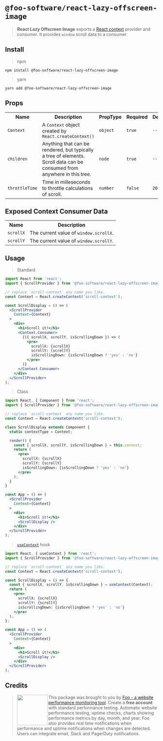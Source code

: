 # `@foo-software/react-lazy-offscreen-image`

> **React Lazy Offscreen Image** exports a [React context](https://reactjs.org/docs/context.html) provider and consumer. It provides `window` scroll data to a consumer.

## Install

> npm

```
npm install @foo-software/react-lazy-offscreen-image
```

> yarn

```
yarn add @foo-software/react-lazy-offscreen-image
```

## Props

<table>
  <tr>
    <th>Name</th>
    <th>Description</th>
    <th>PropType</th>
    <th>Required</th>
    <th>Default</th>
  </tr>
  <tr>
    <td><code>Context</code></td>
    <td>A <code>Context</code> object created by <code>React.createContext()</code></td>
    <td><code>object</code></td>
    <td><code>true</code></td>
    <td><code>--</code></td>
  </tr>
  <tr>
    <td><code>children</code></td>
    <td>Anything that can be rendered, but typically a tree of elements. Scroll data can be consumed from anywhere in this tree.</td>
    <td><code>node</code></td>
    <td><code>true</code></td>
    <td><code>--</code></td>
  </tr>
  <tr>
    <td><code>throttleTime</code></td>
    <td>Time in milleseconds to throttle calculations of scroll.</td>
    <td><code>number</code></td>
    <td><code>false</code></td>
    <td><code>200</code></td>
  </tr>
</table>

## Exposed Context Consumer Data

<table>
  <tr>
    <th>Name</th>
    <th>Description</th>
  </tr>
  <tr>
    <td><code>scrollX</code></td>
    <td>The current value of <code>window.scrollX</code>.</td>
  </tr>
  <tr>
    <td><code>scrollY</code></td>
    <td>The current value of <code>window.scrollY</code>.</td>
  </tr>
</table>

## Usage

> Standard

```jsx
import React from 'react';
import { ScrollProvider } from '@foo-software/react-lazy-offscreen-image';

// replace `scroll-context` any name you like.
const Context = React.createContext('scroll-context');

const ScrollDisplay = () => (
  <ScrollProvider
    Context={Context}
  >
    <div>
      <h1>Scroll it!</h1>
      <Context.Consumer>
        {({ scrollX, scrollY, isScrollingDown }) => (
          <pre>
            scrollX: {scrollX}
            scrollY: {scrollY}
            isScrollingDown: {isScrollingDown ? 'yes' : 'no'}
          </pre>
        )}
      </Context.Consumer>
    </div>
  </ScrollProvider>
);
```

> Class

```jsx
import React, { Component } from 'react';
import { ScrollProvider } from '@foo-software/react-lazy-offscreen-image';

// replace `scroll-context` any name you like.
const Context = React.createContext('scroll-context');

class ScrollDisplay extends Component {
  static contextType = Context;

  render() {
    const { scrollX, scrollY, isScrollingDown } = this.context;
    return (
      <pre>
        scrollX: {scrollX}
        scrollY: {scrollY}
        isScrollingDown: {isScrollingDown ? 'yes' : 'no'}
      </pre>
    );
  }
}

const App = () => (
  <ScrollProvider
    Context={Context}
  >
    <div>
      <h1>Scroll it!</h1>
      <ScrollDisplay />
    </div>
  </ScrollProvider>
);
```

> [`useContext`](https://reactjs.org/docs/hooks-reference.html#usecontext) hook

```jsx
import React, { useContext } from 'react';
import { ScrollProvider } from '@foo-software/react-lazy-offscreen-image';

// replace `scroll-context` any name you like.
const Context = React.createContext('scroll-context');

const ScrollDisplay = () => {
  const { scrollX, scrollY, isScrollingDown } = useContext(Context);
  return (
    <pre>
      scrollX: {scrollX}
      scrollY: {scrollY}
      isScrollingDown: {isScrollingDown ? 'yes' : 'no'}
    </pre>
  );
};

const App = () => (
  <ScrollProvider
    Context={Context}
  >
    <div>
      <h1>Scroll it!</h1>
      <ScrollDisplay />
    </div>
  </ScrollProvider>
);
```

## Credits

> <img src="https://s3.amazonaws.com/foo.software/images/logo-200x200.png" width="100" height="100" align="left" /> This package was brought to you by [Foo - a website performance monitoring tool](https://www.foo.software). Create a **free account** with standard performance testing. Automatic website performance testing, uptime checks, charts showing performance metrics by day, month, and year. Foo also provides real time notifications when performance and uptime notifications when changes are detected. Users can integrate email, Slack and PagerDuty notifications.
